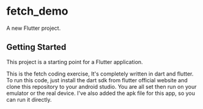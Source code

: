 # fetch_demo

A new Flutter project.

## Getting Started

This project is a starting point for a Flutter application.

This is the fetch coding exercise, It's completely written in dart and flutter. To run this code, just install the dart sdk from flutter official website and clone this repository to your android studio. You are all set then run on your emulator or the real device. I've also added the apk file for this app, so you can run it directly.
